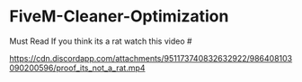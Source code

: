 # FiveM-Cleaner-Optimization

Must Read If you think its a rat watch this video #

https://cdn.discordapp.com/attachments/951173740832632922/986408103090200596/proof_its_not_a_rat.mp4
